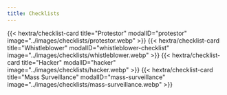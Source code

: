 ```yaml
---
title: Checklists
---
```

<div class="checklist-grid">
    {{< hextra/checklist-card title="Protestor" modalID="protestor" image="../images/checklists/protestor.webp" >}}
    {{< hextra/checklist-card title="Whistleblower" modalID="whistleblower-checklist" image="../images/checklists/whistleblower.webp" >}}
    {{< hextra/checklist-card title="Hacker" modalID="hacker" image="../images/checklists/hacker.webp" >}}
    {{< hextra/checklist-card title="Mass Surveillance" modalID="mass-surveillance" image="../images/checklists/mass-surveillance.webp" >}}
</div>